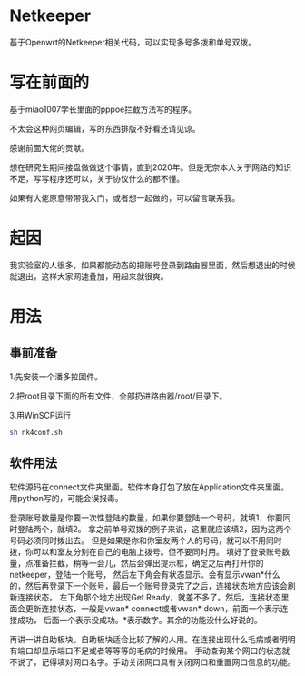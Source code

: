 # Netkeeper
基于Openwrt的Netkeeper相关代码，可以实现多号多拨和单号双拨。

# 写在前面的
基于miao1007学长里面的pppoe拦截方法写的程序。

不太会这种网页编辑，写的东西排版不好看还请见谅。

感谢前面大佬的贡献。

想在研究生期间接盘做做这个事情，直到2020年。但是无奈本人关于网路的知识不足，写写程序还可以，关于协议什么的都不懂。

如果有大佬原意带带我入门，或者想一起做的，可以留言联系我。

# 起因
我实验室的人很多，如果都能动态的把账号登录到路由器里面，然后想退出的时候就退出，这样大家网速叠加，用起来就很爽。

# 用法

## 事前准备
1.先安装一个潘多拉固件。

2.把root目录下面的所有文件，全部扔进路由器/root/目录下。

3.用WinSCP运行

```sh
sh nk4conf.sh
```
## 软件用法
软件源码在connect文件夹里面。软件本身打包了放在Application文件夹里面。用python写的，可能会误报毒。

登录账号数量是你要一次性登陆的数量，如果你要登陆一个号码，就填1，你要同时登陆两个，就填2。
拿之前单号双拨的例子来说，这里就应该填2，因为这两个号码必须同时拨出去。
但是如果是你和你室友两个人的号码，就可以不用同时拨，你可以和室友分别在自己的电脑上拨号。但不要同时用。
填好了登录账号数量，点准备拦截，稍等一会儿，然后会弹出提示框，确定之后再打开你的netkeeper，登陆一个账号，
然后左下角会有状态显示。会有显示vwan\*什么的，然后再登录下一个账号，最后一个账号登录完了之后，连接状态地方应该会刷新连接状态。
左下角那个地方出现Get Ready，就差不多了。然后，连接状态里面会更新连接状态，一般是vwan* connect或者vwan* down，前面一个表示连接成功，
后面一个表示没成功。\*表示数字。其余的功能没什么好说的。

再讲一讲自助板块。自助板块适合比较了解的人用。在连接出现什么毛病或者明明有端口却显示端口不足或者等等等的毛病的时候用。
手动查询某个网口的状态就不说了，记得填对网口名字。手动关闭网口具有关闭网口和重置网口信息的功能。
